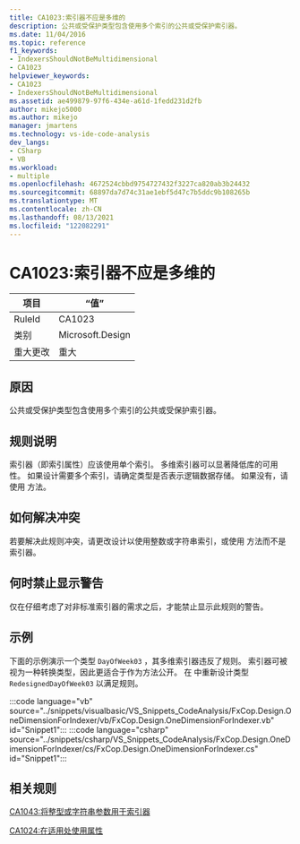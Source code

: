 ```yaml
---
title: CA1023:索引器不应是多维的
description: 公共或受保护类型包含使用多个索引的公共或受保护索引器。
ms.date: 11/04/2016
ms.topic: reference
f1_keywords:
- IndexersShouldNotBeMultidimensional
- CA1023
helpviewer_keywords:
- CA1023
- IndexersShouldNotBeMultidimensional
ms.assetid: ae499879-97f6-434e-a61d-1fedd231d2fb
author: mikejo5000
ms.author: mikejo
manager: jmartens
ms.technology: vs-ide-code-analysis
dev_langs:
- CSharp
- VB
ms.workload:
- multiple
ms.openlocfilehash: 4672524cbbd9754727432f3227ca820ab3b24432
ms.sourcegitcommit: 68897da7d74c31ae1ebf5d47c7b5ddc9b108265b
ms.translationtype: MT
ms.contentlocale: zh-CN
ms.lasthandoff: 08/13/2021
ms.locfileid: "122082291"
---
```

# <a name="ca1023-indexers-should-not-be-multidimensional"></a>CA1023:索引器不应是多维的

|项目|“值”|
|-|-|
|RuleId|CA1023|
|类别|Microsoft.Design|
|重大更改|重大|

## <a name="cause"></a>原因
公共或受保护类型包含使用多个索引的公共或受保护索引器。

## <a name="rule-description"></a>规则说明
索引器（即索引属性）应该使用单个索引。 多维索引器可以显著降低库的可用性。 如果设计需要多个索引，请确定类型是否表示逻辑数据存储。 如果没有，请使用 方法。

## <a name="how-to-fix-violations"></a>如何解决冲突
若要解决此规则冲突，请更改设计以使用整数或字符串索引，或使用 方法而不是索引器。

## <a name="when-to-suppress-warnings"></a>何时禁止显示警告
仅在仔细考虑了对非标准索引器的需求之后，才能禁止显示此规则的警告。

## <a name="example"></a>示例
下面的示例演示一个类型 `DayOfWeek03` ，其多维索引器违反了规则。 索引器可被视为一种转换类型，因此更适合于作为方法公开。 在 中重新设计类型 `RedesignedDayOfWeek03` 以满足规则。

:::code language="vb" source="../snippets/visualbasic/VS_Snippets_CodeAnalysis/FxCop.Design.OneDimensionForIndexer/vb/FxCop.Design.OneDimensionForIndexer.vb" id="Snippet1":::
:::code language="csharp" source="../snippets/csharp/VS_Snippets_CodeAnalysis/FxCop.Design.OneDimensionForIndexer/cs/FxCop.Design.OneDimensionForIndexer.cs" id="Snippet1":::

## <a name="related-rules"></a>相关规则
[CA1043:将整型或字符串参数用于索引器](/dotnet/fundamentals/code-analysis/quality-rules/ca1043)

[CA1024:在适用处使用属性](/dotnet/fundamentals/code-analysis/quality-rules/ca1024)
